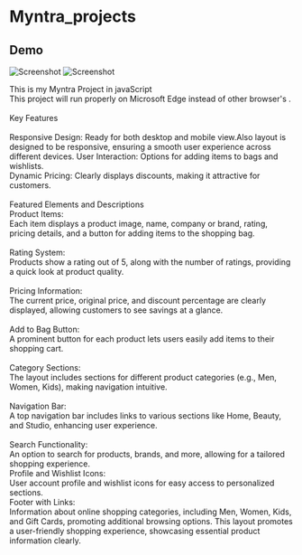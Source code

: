 # Myntra_projects<br>
## Demo
![Screenshot](https://github.com/user-attachments/assets/32c87a85-14c9-4717-b6eb-521261440a68)
![Screenshot](https://github.com/user-attachments/assets/b2e80bd4-12d3-4676-955b-5be35061c6d0)

This is my Myntra Project in javaScript <br/>
This project will run properly on Microsoft Edge instead of other browser's .<br>
<br>Key Features<br>
<br>Responsive Design: Ready for both desktop and mobile view.Also layout is designed to be responsive, ensuring a smooth user experience across different devices.
User Interaction: Options for adding items to bags and wishlists.<br>
Dynamic Pricing: Clearly displays discounts, making it attractive for customers.<br>
<br>
Featured Elements and Descriptions
<br>Product Items:
<br>Each item displays a product image, name, company or brand, rating, pricing details, and a button for adding items to the shopping bag.<br>
<br>Rating System:
<br>Products show a rating out of 5, along with the number of ratings, providing a quick look at product quality.<br>
<br>Pricing Information:
<br>The current price, original price, and discount percentage are clearly displayed, allowing customers to see savings at a glance.<br>
<br>Add to Bag Button:
<br>A prominent button for each product lets users easily add items to their shopping cart.<br>
<br>Category Sections:
<br>The layout includes sections for different product categories (e.g., Men, Women, Kids), making navigation intuitive.<br>
<br>Navigation Bar:
<br>A top navigation bar includes links to various sections like Home, Beauty, and Studio, enhancing user experience.<br>
<br>Search Functionality:
<br>An option to search for products, brands, and more, allowing for a tailored shopping experience.
<br>Profile and Wishlist Icons:
<br>User account profile and wishlist icons for easy access to personalized sections.
<br>Footer with Links:
<br>Information about online shopping categories, including Men, Women, Kids, and Gift Cards, promoting additional browsing options.
This layout promotes a user-friendly shopping experience, showcasing essential product information clearly.
